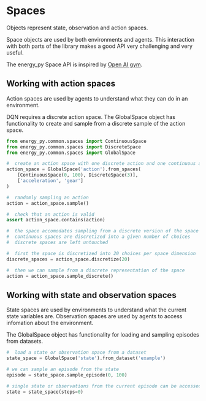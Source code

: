 # Spaces 

Objects represent state, observation and action spaces.

Space objects are used by both environments and agents.  This interaction with both parts of the library makes a good API very challenging and very useful.

The energy_py Space API is inspired by [Open AI gym](https://github.com/openai/gym/tree/master/gym/spaces).

## Working with action spaces

Action spaces are used by agents to understand what they can do in an environment.

DQN requires a discrete action space.  The GlobalSpace object has functionality to create and sample from a discrete sample of the action space.

```python
from energy_py.common.spaces import ContinuousSpace
from energy_py.common.spaces import DiscreteSpace
from energy_py.common.spaces import GlobalSpace

#  create an action space with one discrete action and one continuous action
action_space = GlobalSpace('action').from_spaces(
    [ContinuousSpace(0, 100), DiscreteSpace(3)],
    ['acceleration', 'gear']
)

#  randomly sampling an action
action = action_space.sample()

#  check that an action is valid
assert action_space.contains(action)

#  the space accomodates sampling from a discrete version of the space
#  continuous spaces are discretized into a given number of choices
#  discrete spaces are left untouched

#  first the space is discretized into 20 choices per space dimension 
discrete_spaces = action_space.discretize(20)

#  then we can sample from a discrete representation of the space
action = action_space.sample_discrete()
```
## Working with state and observation spaces

State spaces are used by environments to understand what the current state variables are.  Observation spaces are used by agents to access infomation about the environment.
 
The GlobalSpace object has functionality for loading and sampling episodes from datasets.

```python
#  load a state or observation space from a dataset
state_space = GlobalSpace('state').from_dataset('example')

# we can sample an episode from the state
episode = state_space.sample_episode(0, 100)

# single state or observations from the current episode can be accessed by calling the space
state = state_space(steps=0)
```
